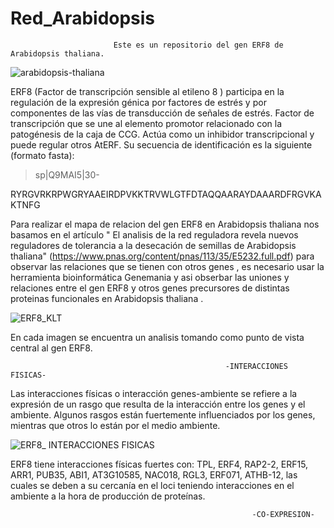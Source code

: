 # Red_Arabidopsis
                         
                           Este es un repositorio del gen ERF8 de Arabidopsis thaliana.
![arabidopsis-thaliana](https://user-images.githubusercontent.com/67028183/85361211-eff97b00-b4e0-11ea-81a6-80e3e5c9a1ad.jpg)

ERF8 (Factor de transcripción sensible al etileno 8 ) participa en la regulación de la expresión génica por factores de estrés y por componentes de las vías de transducción de señales de estrés. Factor de transcripción que se une al elemento promotor relacionado con la patogénesis de la caja de CCG. Actúa como un inhibidor transcripcional y puede regular otros AtERF. Su secuencia de identificación es la siguiente (formato fasta):
>sp|Q9MAI5|30-

RYRGVRKRPWGRYAAEIRDPVKKTRVWLGTFDTAQQAARAYDAAARDFRGVKAKTNFG

Para realizar el mapa de relacion del gen ERF8 en Arabidopsis thaliana nos basamos en el artículo " El analisis  de la red reguladora  revela nuevos reguladores de tolerancia  a la desecación  de semillas de Arabidopsis thaliana" (https://www.pnas.org/content/pnas/113/35/E5232.full.pdf)  para observar  las relaciones que se tienen con otros genes , es necesario usar la herramienta bioinformática  Genemania y asi obserbar las uniones y relaciones entre el gen ERF8 y otros genes precursores de distintas proteinas funcionales en Arabidopsis thaliana .

![ERF8_KLT](https://user-images.githubusercontent.com/67028183/85358981-b02f9500-b4da-11ea-8039-ac1cb09faa2c.jpg)

En cada imagen se encuentra un analisis tomando como punto de vista central al gen ERF8.

                                                    -INTERACCIONES FISICAS-
                               
Las interacciones físicas o interacción genes-ambiente se refiere a la expresión de un rasgo que resulta de la interacción entre los genes y el ambiente. Algunos rasgos están fuertemente influenciados por los genes, mientras que otros lo están por el medio ambiente.

![ERF8_ INTERACCIONES FISICAS](https://user-images.githubusercontent.com/67028183/85360718-8fb60980-b4df-11ea-87cf-10d2162db466.jpg)

ERF8 tiene interacciones físicas fuertes con:
TPL, ERF4, RAP2-2, ERF15, ARR1, PUB35, ABI1, AT3G10585, NAC018, RGL3, ERF071, ATHB-12, las cuales se deben a su cercanía en el loci teniendo interacciones en el ambiente a la hora de producción de proteínas.

                                                          -CO-EXPRESION-



